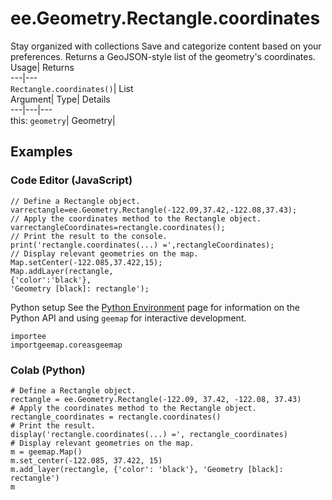 
#  ee.Geometry.Rectangle.coordinates
Stay organized with collections  Save and categorize content based on your preferences. 
Returns a GeoJSON-style list of the geometry's coordinates. Usage| Returns  
---|---  
`Rectangle.coordinates()`| List  
Argument| Type| Details  
---|---|---  
this: `geometry`| Geometry|   
## Examples
### Code Editor (JavaScript)
```
// Define a Rectangle object.
varrectangle=ee.Geometry.Rectangle(-122.09,37.42,-122.08,37.43);
// Apply the coordinates method to the Rectangle object.
varrectangleCoordinates=rectangle.coordinates();
// Print the result to the console.
print('rectangle.coordinates(...) =',rectangleCoordinates);
// Display relevant geometries on the map.
Map.setCenter(-122.085,37.422,15);
Map.addLayer(rectangle,
{'color':'black'},
'Geometry [black]: rectangle');
```

Python setup
See the [ Python Environment](https://developers.google.com/earth-engine/guides/python_install) page for information on the Python API and using `geemap` for interactive development.
```
importee
importgeemap.coreasgeemap
```

### Colab (Python)
```
# Define a Rectangle object.
rectangle = ee.Geometry.Rectangle(-122.09, 37.42, -122.08, 37.43)
# Apply the coordinates method to the Rectangle object.
rectangle_coordinates = rectangle.coordinates()
# Print the result.
display('rectangle.coordinates(...) =', rectangle_coordinates)
# Display relevant geometries on the map.
m = geemap.Map()
m.set_center(-122.085, 37.422, 15)
m.add_layer(rectangle, {'color': 'black'}, 'Geometry [black]: rectangle')
m
```

